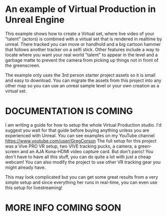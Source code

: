 # An example of Virtual Production in Unreal Engine 

This example shows how to create a Virtual set, where live video of your "talent" (actors) is combined with a virtual set that is rendered in realtime by unreal.  There tracked you can move or handhold and a big cartoon hammer that follows another tracker on a selfi stick.  Other features include a way to locate where you want your real world "talent" to appear in the level and a garbage matte to prevent the camera from picking up things not in front of the greenscreen.

The example only uses the 3rd person starter project assets so it is small and easy to download.  You can migrate the assets from this project into any other map so you can use an unreal sample level or your own creation as a virtual set.

# DOCUMENTATION IS COMING

I am writing a guide for how to setup the whole Virtual Production studio.  I'd suggest you wait for that guide before buying anything unless you are experienced with Unreal.  You can see examples on my YouTube channel https://www.youtube.com/user/GregCorson The full setup for this project was a Vive PRO VR setup, two VIVE tracking pucks, a camera, a green-screen and an AJA Kona-HDMI video capture card.  But don't panic! You don't have to have all this stuff, you can do quite a lot with just a cheap webcam!  You can also modify the project to use other VR tracking gear you might already have.

This may look complicated but you can get some great results from a very simple setup and since everything her runs in real-time, you can even use this setup for livestreaming!

# MORE INFO COMING SOON

